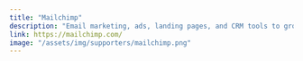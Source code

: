 ```yaml
---
title: "Mailchimp"
description: "Email marketing, ads, landing pages, and CRM tools to grow your business on your terms."
link: https://mailchimp.com/
image: "/assets/img/supporters/mailchimp.png"
---
```

